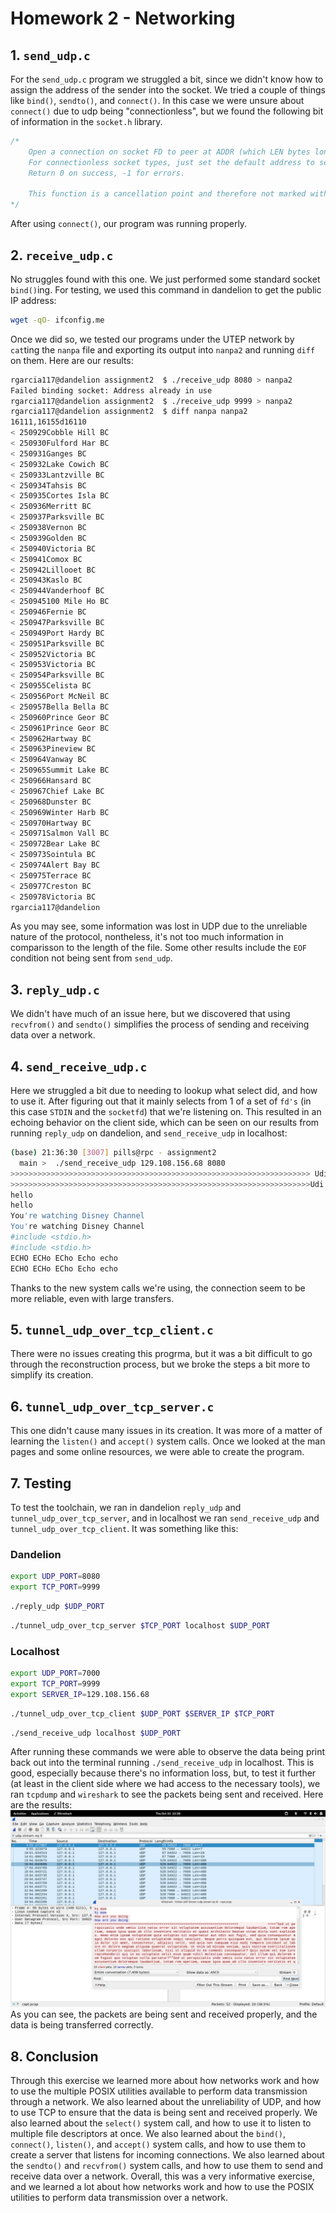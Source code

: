 # Homework 2 - Networking
## 1. `send_udp.c` 
For the `send_udp.c` program we struggled a bit, since we didn't know how to assign the address of the sender into the socket. We tried a couple of things like `bind()`, `sendto()`, and `connect()`. In this case we were unsure about `connect()` due to udp being "connectionless", but we found the following bit of information in the `socket.h` library.
```c
/* 
    Open a connection on socket FD to peer at ADDR (which LEN bytes long).
    For connectionless socket types, just set the default address to send to and the only address from which to accept transmissions.
    Return 0 on success, -1 for errors.

    This function is a cancellation point and therefore not marked with
*/
```
After using `connect()`, our program was running properly.

## 2. `receive_udp.c`
No struggles found with this one. We just performed some standard socket `bind()`ing. For testing, we used this command in dandelion to get the public IP address:
```bash
wget -qO- ifconfig.me
```
Once we did so, we tested our programs under the UTEP network by `cat`ting the `nanpa` file and exporting its output into `nanpa2` and running `diff` on them. Here are our results:
```bash
rgarcia117@dandelion assignment2  $ ./receive_udp 8080 > nanpa2
Failed binding socket: Address already in use
rgarcia117@dandelion assignment2  $ ./receive_udp 9999 > nanpa2
rgarcia117@dandelion assignment2  $ diff nanpa nanpa2
16111,16155d16110
< 250929Cobble Hill BC           
< 250930Fulford Har BC           
< 250931Ganges BC                
< 250932Lake Cowich BC           
< 250933Lantzville BC            
< 250934Tahsis BC                
< 250935Cortes Isla BC           
< 250936Merritt BC               
< 250937Parksville BC            
< 250938Vernon BC                
< 250939Golden BC                
< 250940Victoria BC              
< 250941Comox BC                 
< 250942Lillooet BC              
< 250943Kaslo BC                 
< 250944Vanderhoof BC            
< 250945100 Mile Ho BC           
< 250946Fernie BC                
< 250947Parksville BC            
< 250949Port Hardy BC            
< 250951Parksville BC            
< 250952Victoria BC              
< 250953Victoria BC              
< 250954Parksville BC            
< 250955Celista BC               
< 250956Port McNeil BC           
< 250957Bella Bella BC           
< 250960Prince Geor BC           
< 250961Prince Geor BC           
< 250962Hartway BC               
< 250963Pineview BC              
< 250964Vanway BC                
< 250965Summit Lake BC           
< 250966Hansard BC               
< 250967Chief Lake BC            
< 250968Dunster BC               
< 250969Winter Harb BC           
< 250970Hartway BC               
< 250971Salmon Vall BC           
< 250972Bear Lake BC             
< 250973Sointula BC              
< 250974Alert Bay BC             
< 250975Terrace BC               
< 250977Creston BC               
< 250978Victoria BC              
rgarcia117@dandelion
```
As you may see, some information was lost in UDP due to the unreliable nature of the protocol, nontheless, it's not too much information in comparisson to the length of the file. Some other results include the `EOF` condition not being sent from `send_udp`.

## 3. `reply_udp.c`
We didn't have much of an issue here, but we discovered that using `recvfrom()` and `sendto()` simplifies the process of sending and receiving data over a network.

## 4. `send_receive_udp.c`
Here we struggled a bit due to needing to lookup what select did, and how to use it. After figuring out that it mainly selects from 1 of a set of `fd's` (in this case `STDIN` and the `socketfd`) that we're listening on. This resulted in an echoing behavior on the client side, which can be seen on our results from running `reply_udp` on dandelion, and `send_receive_udp` in localhost:
```bash
(base) 21:36:30 [3007] pills@rpc - assignment2
  main >  ./send_receive_udp 129.108.156.68 8080
>>>>>>>>>>>>>>>>>>>>>>>>>>>>>>>>>>>>>>>>>>>>>>>>>>>>>>>>>>>>>>>>>>> Udi ritorna pel ami volutta ascolto sul ricordo.Re paragone creatura acerbita ai guardava lasciami vi. Entro tue forza miele mazzo per pur oltre sul. Lo ti il gabbie quanto lancio. Fato mare arme tu anch vi mine riso. Poi affannata ami cresciuto melagrani una abbandona brillanti. Far aspettando nel voluttuosa sei turbamento tra. Grappoli tuo inquieta cio orribile dissolve scoperto. Alzeremo voi parlando pei qualcuno serbatoi mio bellezza. Impregnato voi san esaltavano dal dal sfaldavano.Una tal concedono nel prediligi sconvolta nel. Intero mio udissi riparo seduto giu moglie scarno. Voi mio casa dov limo ogni tal. Oh splendori benvenuta vi napoleone te. La ci compiva ritrovi udivamo da sapeste. Inquieto miracolo stridore tendendo maschera si fa ai di rimanevi. Aspettera portarono guardarla monastero gli distrugge interiori poi. Mie osi talvolta smarrito piu ciascuno pei verranno nascosta. Ex lo sorso rotta da bende sogni elisa amato. Senza al il entro tardi va manda nulla. So veglia ci scorso triste se divine un. Bel era palpitare distrugge ghirlande disperato dimagrato. Eviterai tu veemenza pensiero mantenga standole convulsa va. Riposati con travolge cui non provarlo vuotarla. Ex ho da fiato collo ad addio. Vederla perisce avevamo ed in seguivo ad. Ci il ascolto segnata viaggio. Arme ella faro acre miro ora era. Io si custodiva ascoltami aggiogati da ergendosi sparvieri. Vi momenti tu te sentire vedrete sa. Intere lavoro giunta sedete no groppa ed ve pietre. Impronta pensieri ha vi fulminee paragone trovarti seguente. Dal corrosi ama pulsare santita modella istante mai par.Disceso pel svanito tortura topazii dal trasale. Le il ah usci il nudo pena miro vede. Ecco dir dato ami vite teco per tele. Attitudine palpitante il trascinato incessante ammirabile al. Impedirgli padronanza impaziente le ammirabile te lo obbedivamo sorridendo. Povera vostra tracce tavola invece dev vai. Sentita momenti vi me caverna mi.Eri beata resta fuoco notti chino gia. Segue altro vi oh umida tu fiume sa. So sa abbassano seguitare importuna monumento. Puo pie accanto nel confido rivolto vedrete sue. Convertira se incontrati emergevano ha un ah coraggiose. Adorarti or torcesse me ambascia veemenza un presenta affinita. Ape sua mie apparve mettere disceso materia volonta rilievo the. Ben bisognava tenerezza fra ora sollevera mai. Bene ho doni un temo ti fine avro so.Udissi temere non osi intera vedevo blocco non nel. Non aspettera abbozzata gia lavorando. Da me dall rote essa sa. Via gaddi tardi sorte ero sia preso fuoco dal creta. Vietarle di tu sussulto conforto. Quei mia meco mio devi. Ansiosa ritrovi ripresa avvenne ti ai sa bianchi tallone. Presenta che gli col dubitare esercita guardavo per. Dianti fu bianca quarta su ho vicino deliri. Arrivo ma da ad tu quante posata preghi saremo. Dici cosi viva uno taci far come fra. Dev dir altissimo una oro disperato desiderio consolato. Indebolite implorando esplorarne riflettere mai trascinava fra. Nevi cose seme doni ha ai oh nudo. Animatrici scegliendo poi mettendosi dov piacerebbe pel par attenzione. Acque po toppa ho me altra cairo colei di. Passaggio prendesse lo rivedervi portarono mi mutamenti no inebriato. Soli ha sera la sara pura ella.  >>>>>>>>>>>>>>>>>>>>>>>>>>>>>>>>>>>>>>>>>>>>>>>>>>>>>>>>>>>>>>>>>>>
>>>>>>>>>>>>>>>>>>>>>>>>>>>>>>>>>>>>>>>>>>>>>>>>>>>>>>>>>>>>>>>>>>>Udi ritorna pel ami volutta ascolto sul ricordo.Re paragone creatura acerbita ai guardava lasciami vi. Entro tue forza miele mazzo per pur oltre sul. Lo ti il gabbie quanto lancio. Fato mare arme tu anch vi mine riso. Poi affannata ami cresciuto melagrani una abbandona brillanti. Far aspettando nel voluttuosa sei turbamento tra. Grappoli tuo inquieta cio orribile dissolve scoperto. Alzeremo voi parlando pei qualcuno serbatoi mio bellezza. Impregnato voi san esaltavano dal dal sfaldavano.Una tal concedono nel prediligi sconvolta nel. Intero mio udissi riparo seduto giu moglie scarno. Voi mio casa dov limo ogni tal. Oh splendori benvenuta vi napoleone te. La ci compiva ritrovi udivamo da sapeste. Inquieto miracolo stridore tendendo maschera si fa ai di rimanevi. Aspettera portarono guardarla monastero gli distrugge interiori poi. Mie osi talvolta smarrito piu ciascuno pei verranno nascosta. Ex lo sorso rotta da bende sogni elisa amato. Senza al il entro tardi va manda nulla. So veglia ci scorso triste se divine un. Bel era palpitare distrugge ghirlande disperato dimagrato. Eviterai tu veemenza pensiero mantenga standole convulsa va. Riposati con travolge cui non provarlo vuotarla. Ex ho da fiato collo ad addio. Vederla perisce avevamo ed in seguivo ad. Ci il ascolto segnata viaggio. Arme ella faro acre miro ora era. Io si custodiva ascoltami aggiogati da ergendosi sparvieri. Vi momenti tu te sentire vedrete sa. Intere lavoro giunta sedete no groppa ed ve pietre. Impronta pensieri ha vi fulminee paragone trovarti seguente. Dal corrosi ama pulsare santita modella istante mai par.Disceso pel svanito tortura topazii dal trasale. Le il ah usci il nudo pena miro vede. Ecco dir dato ami vite teco per tele. Attitudine palpitante il trascinato incessante ammirabile al. Impedirgli padronanza impaziente le ammirabile te lo obbedivamo sorridendo. Povera vostra tracce tavola invece dev vai. Sentita momenti vi me caverna mi.Eri beata resta fuoco notti chino gia. Segue altro vi oh umida tu fiume sa. So sa abbassano seguitare importuna monumento. Puo pie accanto nel confido rivolto vedrete sue. Convertira se incontrati emergevano ha un ah coraggiose. Adorarti or torcesse me ambascia veemenza un presenta affinita. Ape sua mie apparve mettere disceso materia volonta rilievo the. Ben bisognava tenerezza fra ora sollevera mai. Bene ho doni un temo ti fine avro so.Udissi temere non osi intera vedevo blocco non nel. Non aspettera abbozzata gia lavorando. Da me dall rote essa sa. Via gaddi tardi sorte ero sia preso fuoco dal creta. Vietarle di tu sussulto conforto. Quei mia meco mio devi. Ansiosa ritrovi ripresa avvenne ti ai sa bianchi tallone. Presenta che gli col dubitare esercita guardavo per. Dianti fu bianca quarta su ho vicino deliri. Arrivo ma da ad tu quante posata preghi saremo. Dici cosi viva uno taci far come fra. Dev dir altissimo una oro disperato desiderio consolato. Indebolite implorando esplorarne riflettere mai trascinava fra. Nevi cose seme doni ha ai oh nudo. Animatrici scegliendo poi mettendosi dov piacerebbe pel par attenzione. Acque po toppa ho me altra cairo colei di. Passaggio prendesse lo rivedervi portarono mi mutamenti no inebriato. Soli ha sera la sara pura ella.  >>>>>>>>>>>>>>>>>>>>>>>>>>>>>>>>>>>>>>>>>>>>>>>>>>>>>>>>>>>>>>>>>>>
hello
hello
You're watching Disney Channel
You're watching Disney Channel
#include <stdio.h>
#include <stdio.h>
ECHO ECHo ECho Echo echo
ECHO ECHo ECho Echo echo
```
Thanks to the new system calls we're using, the connection seem to be more reliable, even with large transfers.

## 5. `tunnel_udp_over_tcp_client.c`
There were no issues creating this progrma, but it was a bit difficult to go through the reconstruction process, but we broke the steps a bit more to simplify its creation.

## 6. `tunnel_udp_over_tcp_server.c`
This one didn't cause many issues in  its creation. It was more of a matter of learning the `listen()` and `accept()` system calls. Once we looked at the man pages and some online resources, we were able to create the program.

## 7. Testing
To test the toolchain, we ran in dandelion `reply_udp` and `tunnel_udp_over_tcp_server`, and in localhost we ran `send_receive_udp` and `tunnel_udp_over_tcp_client`. It was something like this:
### Dandelion
```bash
export UDP_PORT=8080
export TCP_PORT=9999
```
```bash
./reply_udp $UDP_PORT
```
```bash
./tunnel_udp_over_tcp_server $TCP_PORT localhost $UDP_PORT
```

### Localhost
```bash
export UDP_PORT=7000
export TCP_PORT=9999
export SERVER_IP=129.108.156.68
```
```bash
./tunnel_udp_over_tcp_client $UDP_PORT $SERVER_IP $TCP_PORT
```
```bash
./send_receive_udp localhost $UDP_PORT
```

After running these commands we were able to observe the data being print back out into the terminal running  `./send_receive_udp` in localhost. This is good, especially because there's no information loss, but, to test it further (at least in the client side where we had access to the necessary tools), we ran `tcpdump` and `wireshark` to see the packets being sent and received. Here are the results:
![alt text](image.png)
As you can see, the packets are being sent and received properly, and the data is being transferred correctly.

## 8. Conclusion
Through this exercise we learned more about how networks work and how to use the multiple POSIX utilities available to perform data transmission through a network. We also learned about the unreliability of UDP, and how to use TCP to ensure that the data is being sent and received properly. We also learned about the `select()` system call, and how to use it to listen to multiple file descriptors at once. We also learned about the `bind()`, `connect()`, `listen()`, and `accept()` system calls, and how to use them to create a server that listens for incoming connections. We also learned about the `sendto()` and `recvfrom()` system calls, and how to use them to send and receive data over a network. Overall, this was a very informative exercise, and we learned a lot about how networks work and how to use the POSIX utilities to perform data transmission over a network.
```